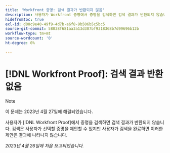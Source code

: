```yaml
---
title: 'Workfront 증명: 검색 결과가 반환되지 않음'
description: 사용자가 Workfront 증명에서 증명을 검색하면 검색 결과가 반환되지 않습니다. 검색은 사용자가 선택할 증명을 제안할 수 있지만 사용자가 검색을 완료하면 이러한 제안은 결과에 나타나지 않습니다.
hidefromtoc: true
exl-id: d00c9e40-49f9-4d7b-a6f8-9b506b5c5bc5
source-git-commit: 58038f681aa3a13d307bf9318368b7d99696b12b
workflow-type: tm+mt
source-wordcount: '0'
ht-degree: 0%

---
```


# [!DNL Workfront Proof]: 검색 결과 반환 없음

>[!NOTE]
>
>이 문제는 2023년 4월 27일에 해결되었습니다.

사용자가 [!DNL Workfront Proof]에서 증명을 검색하면 검색 결과가 반환되지 않습니다. 검색은 사용자가 선택할 증명을 제안할 수 있지만 사용자가 검색을 완료하면 이러한 제안은 결과에 나타나지 않습니다.

_2023년 4월 26일에 처음 보고되었습니다._
